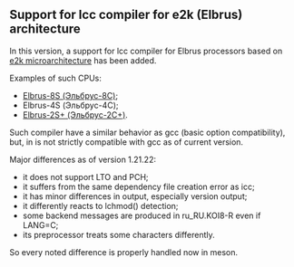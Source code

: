 ## Support for lcc compiler for e2k (Elbrus) architecture

In this version, a support for lcc compiler for Elbrus processors
based on [e2k microarchitecture](https://en.wikipedia.org/wiki/Elbrus_2000)
has been added.

Examples of such CPUs:
* [Elbrus-8S (Эльбрус-8С)](https://en.wikipedia.org/wiki/Elbrus-8S);
* Elbrus-4S (Эльбрус-4С);
* [Elbrus-2S+ (Эльбрус-2С+)](https://en.wikipedia.org/wiki/Elbrus-2S%2B).

Such compiler have a similar behavior as gcc (basic option compatibility),
but, in is not strictly compatible with gcc as of current version.

Major differences as of version 1.21.22:
* it does not support LTO and PCH;
* it suffers from the same dependency file creation error as icc;
* it has minor differences in output, especially version output;
* it differently reacts to lchmod() detection;
* some backend messages are produced in ru_RU.KOI8-R even if LANG=C;
* its preprocessor treats some characters differently.

So every noted difference is properly handled now in meson.